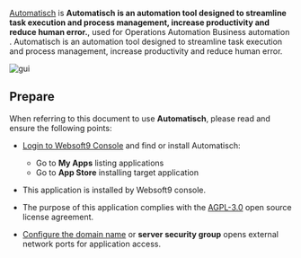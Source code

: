 [Automatisch](https://automatisch.io) is **Automatisch is an automation tool designed to streamline task execution and process management, increase productivity and reduce human error.**, used for Operations Automation Business automation . Automatisch is an automation tool designed to streamline task execution and process management, increase productivity and reduce human error.


![gui](https://libs.websoft9.com/Websoft9/DocsPicture/zh/automatisch/automatisch-gui-websoft9.png)


## Prepare

When referring to this document to use **Automatisch**, please read and ensure the following points:

- [Login to Websoft9 Console](./login-console) and find or install Automatisch:
  - Go to **My Apps** listing applications 
  - Go to **App Store** installing target application

- This application is installed by Websoft9 console.


- The purpose of this application complies with the [AGPL-3.0](https://opensource.org/licenses/AGPL-3.0) open source license agreement.


- [Configure the domain name](./domain-set) or **server security group** opens external network ports for application access.